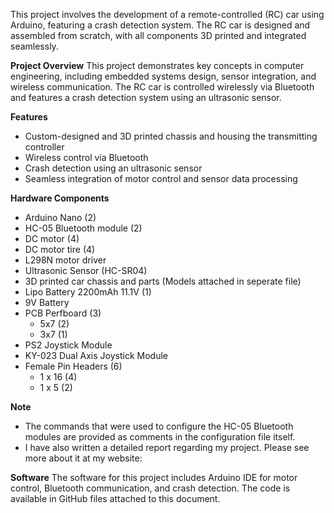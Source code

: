 This project involves the development of a remote-controlled (RC) car using Arduino, featuring a crash detection system. The RC car is designed and assembled from scratch, with all components 3D printed and integrated seamlessly.

**Project Overview**
This project demonstrates key concepts in computer engineering, including embedded systems design, sensor integration, and wireless communication. The RC car is controlled wirelessly via Bluetooth and features a crash detection system using an ultrasonic sensor.

**Features**
- Custom-designed and 3D printed chassis and housing the transmitting controller
- Wireless control via Bluetooth
- Crash detection using an ultrasonic sensor
- Seamless integration of motor control and sensor data processing

**Hardware Components**
- Arduino Nano (2)
- HC-05 Bluetooth module (2)
- DC motor (4)
- DC motor tire (4)
- L298N motor driver
- Ultrasonic Sensor (HC-SR04)
- 3D printed car chassis and parts (Models attached in seperate file)
- Lipo Battery 2200mAh 11.1V (1)
- 9V Battery
- PCB Perfboard (3)
    -  5x7 (2)
    -  3x7 (1)
- PS2 Joystick Module
- KY-023 Dual Axis Joystick Module
- Female Pin Headers (6)
    - 1 x 16 (4)
    - 1 x 5 (2)

**Note**
- The commands that were used to configure the HC-05 Bluetooth modules are provided as comments in the configuration file itself.
- I have also written a detailed report regarding my project. Please see more about it at my website: 

**Software**
The software for this project includes Arduino IDE for motor control, Bluetooth communication, and crash detection. The code is available in GitHub files attached to this document.
